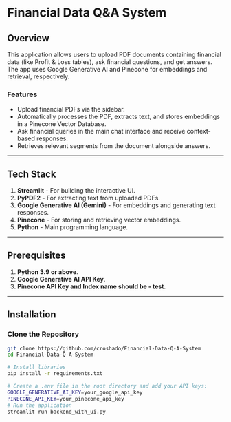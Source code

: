 # Financial Data Q&A System

## Overview

This application allows users to upload PDF documents containing financial data (like Profit & Loss tables), ask financial questions, and get answers. The app uses Google Generative AI and Pinecone for embeddings and retrieval, respectively.

### Features

- Upload financial PDFs via the sidebar.
- Automatically processes the PDF, extracts text, and stores embeddings in a Pinecone Vector Database.
- Ask financial queries in the main chat interface and receive context-based responses.
- Retrieves relevant segments from the document alongside answers.

---

## Tech Stack

1. **Streamlit** - For building the interactive UI.
2. **PyPDF2** - For extracting text from uploaded PDFs.
3. **Google Generative AI (Gemini)** - For embeddings and generating text responses.
4. **Pinecone** - For storing and retrieving vector embeddings.
5. **Python** - Main programming language.

---

## Prerequisites

1. **Python 3.9 or above**.
2. **Google Generative AI API Key**.
3. **Pinecone API Key and Index name should be - test**.

---

## Installation

### Clone the Repository

```bash
git clone https://github.com/croshado/Financial-Data-Q-A-System
cd Financial-Data-Q-A-System

# Install libraries 
pip install -r requirements.txt

# Create a .env file in the root directory and add your API keys:
GOOGLE_GENERATIVE_AI_KEY=your_google_api_key
PINECONE_API_KEY=your_pinecone_api_key
# Run the application 
streamlit run backend_with_ui.py
